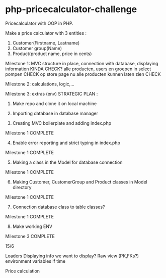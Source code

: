 # php-pricecalculator-challenge
Pricecalculator with OOP in PHP.

Make a price calculator with 3 entities :
1) Customer(Firstname, Lastname)
2) Customer group(Name)
3) Product(product name, price in cents)

Milestone 1:  MVC structure in place, connection with database, displaying information KINDA CHECK?
alle producten, users en groepen in select pompen CHECK
op store page nu alle producten kunnen laten zien CHECK

Milestone 2: calculations, logic,...

Milestone 3: extras (env)
STRATEGIC PLAN :

1. Make repo and clone it on local machine

2. Importing database in database manager

3. Creating MVC boilerplate and adding index.php

Milestone 1 COMPLETE

4. Enable error reporting and strict typing in index.php

Milestone 1 COMPLETE

5. Making a class in the Model for database connection

Milestone 1 COMPLETE

6. Making Customer, CustomerGroup and Product classes in Model directory

Milestone 1 COMPLETE

7. Connection database class to table classes?

Milestone 1 COMPLETE 

8. Make working ENV

Milestone 3 COMPLETE


15/6

Loaders
Displaying info we want to display?
Raw view
(PK,FKs?)
environment variables if time

Price calculation